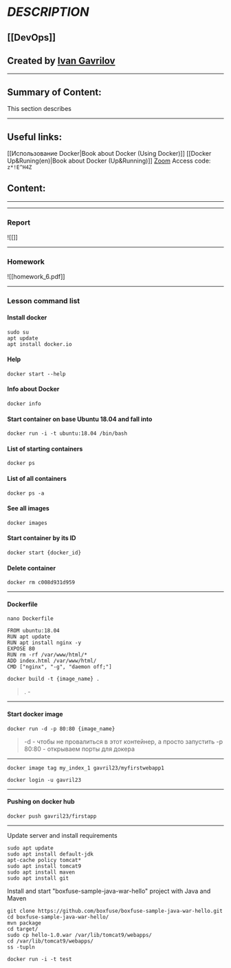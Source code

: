 # ***DESCRIPTION***

## [[DevOps]]


## Created by [Ivan Gavrilov](https://github.com/ivangavrilov-viii)
---
## Summary of Content:
This section describes


---
## Useful links:
[[Использование Docker|Book about Docker (Using Docker)]]
[[Docker Up&Runing(en)|Book about Docker (Up&Running)]]
[Zoom](https://us06web.zoom.us/rec/share/VkUW8OGm1G5O_fsJNho_2w1TDgaQrTf1UsvD41PLQt4slLS4JVo10LLbf-_z8BLi.7-V3I4L2wz_s8N3T) Access code: ```z*!E^H4Z```


## Content:
---


---
### Report
![[]]

---
### Homework
![[homework_6.pdf]]

---
### Lesson command list
#### Install docker
```
sudo su
apt update
apt install docker.io
```
#### Help
```
docker start --help
```
#### Info about Docker
```
docker info
```
#### Start container on base Ubuntu 18.04 and fall into
```
docker run -i -t ubuntu:18.04 /bin/bash
```
#### List of starting containers
```
docker ps
```
#### List of all containers
```
docker ps -a
```
#### See all images
```
docker images
```
#### Start container by its ID
```
docker start {docker_id}
```
#### Delete container 
```
docker rm c008d931d959
```
---
#### Dockerfile
```
nano Dockerfile
```

```
FROM ubuntu:18.04
RUN apt update
RUN apt install nginx -y
EXPOSE 80
RUN rm -rf /var/www/html/*
ADD index.html /var/www/html/
CMD ["nginx", "-g", "daemon off;"]
```

```
docker build -t {image_name} .
```
> . - 
---
#### Start docker image
```
docker run -d -p 80:80 {image_name}
```
> -d - чтобы не провалиться в этот контейнер, а просто запустить
> -p 80:80 - открываем порты для докера
---

```
docker image tag my_index_1 gavril23/myfirstwebapp1
```

```
docker login -u gavril23
```
---

#### Pushing on docker hub
```
docker push gavril23/firstapp
```


---
Update server and install requirements
```
sudo apt update
sudo apt install default-jdk
apt-cache policy tomcat*
sudo apt install tomcat9
sudo apt install maven
sudo apt install git
```

Install and start "boxfuse-sample-java-war-hello" project with Java and Maven
```
git clone https://github.com/boxfuse/boxfuse-sample-java-war-hello.git
cd boxfuse-sample-java-war-hello/
mvn package
cd target/
sudo cp hello-1.0.war /var/lib/tomcat9/webapps/
cd /var/lib/tomcat9/webapps/
ss -tupln
```



```
docker run -i -t test
```
